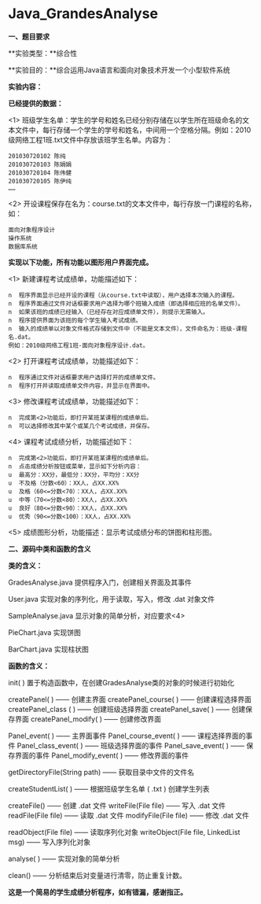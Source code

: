 # Java_GrandesAnalyse
**一、题目要求**

**实验类型：**综合性

**实验目的：**综合运用Java语言和面向对象技术开发一个小型软件系统

**实验内容：**

**已经提供的数据：**

<1> 班级学生名单：学生的学号和姓名已经分别存储在以学生所在班级命名的文本文件中，每行存储一个学生的学号和姓名，中间用一个空格分隔。例如：2010级网络工程1班.txt文件中存放该班学生名单。内容为：

	201030720102 陈纯
	201030720103 陈娟娟
	201030720104 陈伟健
	201030720105 陈伊纯
	……
<2> 开设课程保存在名为：course.txt的文本文件中，每行存放一门课程的名称，如：

	面向对象程序设计
	操作系统
	数据库系统
 
**实现以下功能，所有功能以图形用户界面完成。**

<1> 新建课程考试成绩单，功能描述如下：

	n  程序界面显示已经开设的课程（从course.txt中读取），用户选择本次输入的课程。
	n  程序界面通过文件对话框要求用户选择为哪个班输入成绩（即选择相应班的名单文件）。
	n  如果该班的成绩已经输入（已经存在对应成绩单文件），则提示无需输入。
	n  程序提供界面为该班的每个学生输入考试成绩。
	n  输入的成绩单以对象文件格式存储到文件中（不能是文本文件），文件命名为：班级-课程名.dat。
	例如：2010级网络工程1班-面向对象程序设计.dat。
<2> 打开课程考试成绩单，功能描述如下：
	
	n  程序通过文件对话框要求用户选择打开的成绩单文件。
	n  程序打开并读取成绩单文件内容，并显示在界面中。
<3> 修改课程考试成绩单，功能描述如下：

	n  完成第<2>功能后，即打开某班某课程的成绩单后。
	n  可以选择修改其中某个或某几个考试成绩，并保存。
<4> 课程考试成绩分析，功能描述如下：

	n  完成第<2>功能后，即打开某班某课程的成绩单后。
	n  点击成绩分析按钮或菜单，显示如下分析内容：
	u  最高分：XX分，最低分：XX分，平均分：XX分
	u  不及格（分数<60）：XX人，占XX.XX%
	u  及格（60<=分数<70）：XX人，占XX.XX%
	u  中等（70<=分数<80）：XX人，占XX.XX%
	u  良好（80<=分数<90）：XX人，占XX.XX%
	u  优秀（90<=分数<100）：XX人，占XX.XX%
<5> 成绩图形分析，功能描述：显示考试成绩分布的饼图和柱形图。

**二、源码中类和函数的含义**

**类的含义：**

GradesAnalyse.java 提供程序入门，创建相关界面及其事件

User.java 实现对象的序列化，用于读取，写入，修改 .dat 对象文件

SampleAnalyse.java 显示对象的简单分析，对应要求<4>

PieChart.java 实现饼图

BarChart.java 实现柱状图

**函数的含义：**
 
 init( ) 置于构造函数中，在创建GradesAnalyse类的对象的时候进行初始化

createPanel( ) —— 创建主界面
createPanel_course( ) —— 创建课程选择界面
createPanel_class ( ) —— 创建班级选择界面
createPanel_save( ) —— 创建保存界面
createPanel_modify( ) —— 创建修改界面

Panel_event( ) —— 主界面事件
Panel_course_event( ) —— 课程选择界面的事件
Panel_class_event( ) —— 班级选择界面的事件
Panel_save_event( ) —— 保存界面的事件
Panel_modify_event( ) —— 修改界面的事件

getDirectoryFile(String path) —— 获取目录中文件的文件名

createStudentList( ) ——  根据班级学生名单 ( .txt ) 创建学生列表

createFile() —— 创建 .dat 文件
writeFile(File file) —— 写入 .dat 文件
readFile(File file) —— 读取 .dat 文件
modifyFile(File file) —— 修改 .dat 文件

readObject(File file) —— 读取序列化对象
writeObject(File file, LinkedList<User> msg) —— 写入序列化对象

analyse( ) —— 实现对象的简单分析

clean() —— 分析结束后对变量进行清零，防止重复计数。

**这是一个简易的学生成绩分析程序，如有错漏，感谢指正。**
